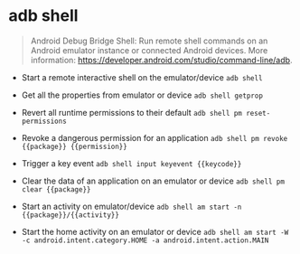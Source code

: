 # adb shell
> Android Debug Bridge Shell: Run remote shell commands on an Android emulator instance or connected Android devices.
> More information: <https://developer.android.com/studio/command-line/adb>.

- Start a remote interactive shell on the emulator/device
`adb shell`

- Get all the properties from emulator or device
`adb shell getprop`

- Revert all runtime permissions to their default
`adb shell pm reset-permissions`

- Revoke a dangerous permission for an application
`adb shell pm revoke {{package}} {{permission}}`

- Trigger a key event
`adb shell input keyevent {{keycode}}`

- Clear the data of an application on an emulator or device
`adb shell pm clear {{package}}`

- Start an activity on emulator/device
`adb shell am start -n {{package}}/{{activity}}`

- Start the home activity on an emulator or device
`adb shell am start -W -c android.intent.category.HOME -a android.intent.action.MAIN`
